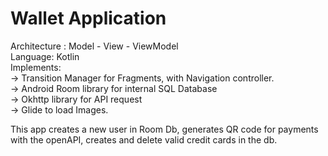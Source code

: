 # Wallet Application
<p> Architecture : Model - View - ViewModel  <br>
Language: Kotlin<br>
Implements:<br>
-> Transition Manager for Fragments, with Navigation controller.<br>
-> Android Room library for internal SQL Database<br>
-> Okhttp library for API request<br>
-> Glide to load Images.<br>
</p>
<p> This app creates a new user in Room Db, generates QR code for payments with the openAPI, creates and delete valid credit cards in the db. </p>
